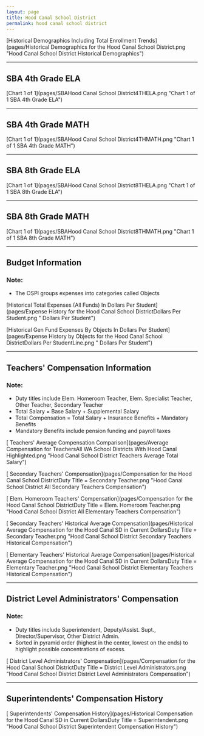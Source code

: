 ```yaml
---
layout: page
title: Hood Canal School District
permalink: hood canal school district
---
```



[Historical Demographics Including Total Enrollment Trends](pages/Historical Demographics for the Hood Canal School District.png "Hood Canal School District Historical Demographics")

___

## SBA 4th Grade ELA

[Chart 1 of 1](pages/SBAHood Canal School District4THELA.png "Chart 1 of 1 SBA 4th Grade ELA")


___

## SBA 4th Grade MATH

[Chart 1 of 1](pages/SBAHood Canal School District4THMATH.png "Chart 1 of 1 SBA 4th Grade MATH")


___

## SBA 8th Grade ELA

[Chart 1 of 1](pages/SBAHood Canal School District8THELA.png "Chart 1 of 1 SBA 8th Grade ELA")


___

## SBA 8th Grade MATH

[Chart 1 of 1](pages/SBAHood Canal School District8THMATH.png "Chart 1 of 1 SBA 8th Grade MATH")


___

## Budget Information
### Note:
- The OSPI groups expenses into categories called Objects

[Historical Total Expenses (All Funds) In Dollars Per Student](pages/Expense History for the Hood Canal School DistrictDollars Per Student.png " Dollars Per Student")

[Historical Gen Fund Expenses By Objects In Dollars Per Student](pages/Expense History by Objects for the Hood Canal School DistrictDollars Per StudentLine.png " Dollars Per Student")


___

## Teachers' Compensation Information
### Note:
- Duty titles include Elem. Homeroom Teacher, Elem. Specialist Teacher, Other Teacher, Secondary Teacher
- Total Salary = Base Salary + Supplemental Salary
- Total Compensation = Total Salary + Insurance Benefits + Mandatory Benefits
- Mandatory Benefits include pension funding and payroll taxes

[ Teachers' Average Compensation Comparison](pages/Average Compensation for TeachersAll WA School Districts With Hood Canal Highlighted.png "Hood Canal School District Teachers Average Total Salary")

[ Secondary Teachers' Compensation](pages/Compensation for the Hood Canal School DistrictDuty Title = Secondary Teacher.png "Hood Canal School District All Secondary Teachers Compensation")

[ Elem. Homeroom Teachers' Compensation](pages/Compensation for the Hood Canal School DistrictDuty Title = Elem. Homeroom Teacher.png "Hood Canal School District All Elementary Teachers Compensation")

[ Secondary Teachers' Historical Average Compensation](pages/Historical Average Compensation for the Hood Canal SD in Current DollarsDuty Title = Secondary Teacher.png "Hood Canal School District Secondary Teachers Historical Compensation")

[ Elementary Teachers' Historical Average Compensation](pages/Historical Average Compensation for the Hood Canal SD in Current DollarsDuty Title = Elementary Teacher.png "Hood Canal School District Elementary Teachers Historical Compensation")


___

## District Level Administrators' Compensation

### Note:
- Duty titles include Superintendent, Deputy/Assist. Supt., Director/Supervisor, Other District Admin.
- Sorted in pyramid order (highest in the center, lowest on the ends) to highlight possible concentrations of excess.

[ District Level Administrators' Compensation](pages/Compensation for the Hood Canal School DistrictDuty Title = District Level Administrators.png "Hood Canal School District District Level Administrators Compensation")


___

## Superintendents' Compensation History

[ Superintendents' Compensation History](pages/Historical Compensation for the Hood Canal SD in Current DollarsDuty Title = Superintendent.png "Hood Canal School District Superintendent Compensation History")

